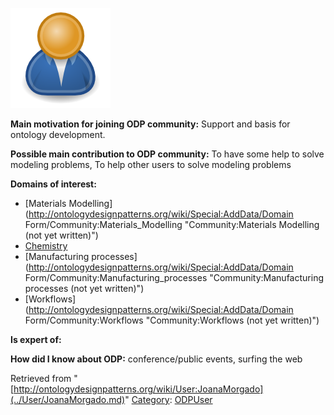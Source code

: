 [![Image:ODPUser.png](../images/a/a6/ODPUser.png)](../Image/ODPUser.png.md "Image:ODPUser.png")




  





__Main motivation for joining ODP community:__ Support and basis for ontology development.


__Possible main contribution to ODP community:__ To have some help to solve modeling problems, To help other users to solve modeling problems


__Domains of interest:__



* [Materials Modelling](http://ontologydesignpatterns.org/wiki/Special:AddData/Domain Form/Community:Materials_Modelling "Community:Materials Modelling (not yet written)")
* [Chemistry](../Community/Chemistry.md "Community:Chemistry")
* [Manufacturing processes](http://ontologydesignpatterns.org/wiki/Special:AddData/Domain Form/Community:Manufacturing_processes "Community:Manufacturing processes (not yet written)")
* [Workflows](http://ontologydesignpatterns.org/wiki/Special:AddData/Domain Form/Community:Workflows "Community:Workflows (not yet written)")


__Is expert of:__


  

__How did I know about ODP:__ conference/public events, surfing the web






Retrieved from "[http://ontologydesignpatterns.org/wiki/User:JoanaMorgado](../User/JoanaMorgado.md)"
 [Category](http://ontologydesignpatterns.org/wiki/Special:Categories "Special:Categories"): [ODPUser](../Category/ODPUser.md "Category:ODPUser")
